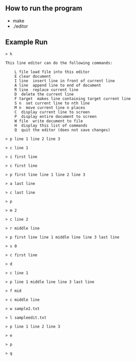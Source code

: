 ## How to run the program
- make
- ./editor <inputFile>

## Example Run

    > h

    This line editor can do the following commands:

        L file load file into this editor 
        E clear document 
        I line ­ insert line in front of current line 
        A line ­ append line to end of document 
        R line ­ replace current line 
        D ­ delete the current line 
        F target ­ makes line containing target current line 
        S n ­ set current line to nth line 
        M n ­ move current line n places 
        C ­ display current line to screen 
        P ­ display entire document to screen 
        W file ­ write document to file 
        H ­ display this list of commands 
        Q ­ quit the editor (does not save changes)

    > p line 1 line 2 line 3

    > c line 1

    > i first line

    > c first line

    > p first line line 1 line 2 line 3

    > a last line

    > c last line

    > p

    > m ­2

    > c line 2

    > r middle line

    > p first line line 1 middle line line 3 last line

    > s 0

    > c first line

    > d

    > c line 1

    > p line 1 middle line line 3 last line

    > f mid

    > c middle line

    > w sample2.txt

    > l sampleedit.txt

    > p line 1 line 2 line 3

    > e

    > p

    > q 